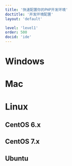 ```yaml
---
title: '快速配置你的PHP开发环境'
doctitle: '开发环境配置'
layout: 'default'

level: 'level1'
order: 500
docid: 'ide'
---
```


# Windows

# Mac

# Linux

## CentOS 6.x

## CentOS 7.x

## Ubuntu
